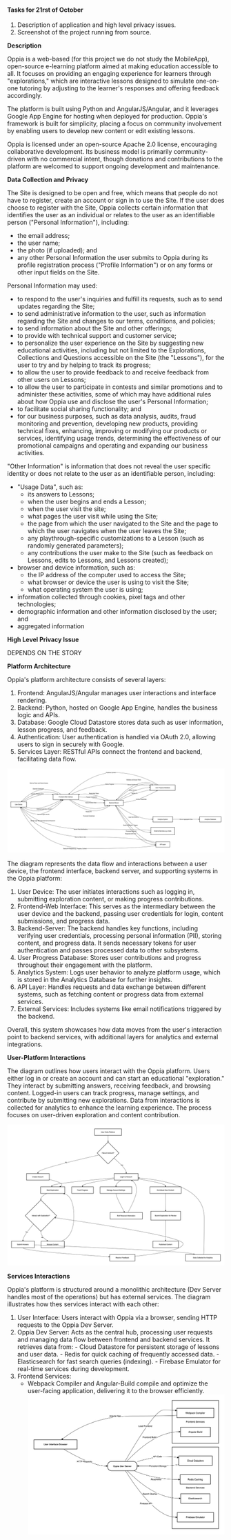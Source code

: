 #### Tasks for 21rst of October

1. Description of application and high level privacy issues.  
2. Screenshot of the project running from source.

**Description**

Oppia is a web-based (for this project we do not study the MobileApp), open-source e-learning platform aimed at making education accessible to all. It focuses on providing an engaging experience for learners through "explorations," which are interactive lessons designed to simulate one-on-one tutoring by adjusting to the learner's responses and offering feedback accordingly.

The platform is built using Python and AngularJS/Angular, and it leverages Google App Engine for hosting when deployed for production. Oppia's framework is built for simplicity, placing a focus on community involvement by enabling users to develop new content or edit existing lessons.

Oppia is licensed under an open-source Apache 2.0 license, encouraging collaborative development. Its business model is primarily community-driven with no commercial intent, though donations and contributions to the platform are welcomed to support ongoing development and maintenance.

**Data Collection and Privacy**

The Site is designed to be open and free, which means that people do not have to register, create an account or sign in to use the Site. If the user does choose to register with the Site, Oppia collects certain information that identifies the user as an individual or relates to the user as an identifiable person ("Personal Information"), including: 
- the email address;
- the user name;
- the photo (if uploaded); and
- any other Personal Information the user submits to Oppia during its profile registration process ("Profile Information") or on any forms or other input fields on the Site.

Personal Information may used: 
- to respond to the user's inquiries and fulfill its requests, such as to send updates regarding the Site; 
- to send administrative information to the user, such as information regarding the Site and changes to our terms, conditions, and policies; 
- to send information about the Site and other offerings;
- to provide with technical support and customer service;
- to personalize the user experience on the Site by suggesting new educational activities, including but not limited to the Explorations, Collections and Questions accessible on the Site (the "Lessons"), for the user to try and by helping to track its progress; 
- to allow the user to provide feedback to and receive feedback from other users on Lessons; 
- to allow the user to participate in contests and similar promotions and to administer these activities, some of which may have additional rules about how Oppia use and disclose the user's Personal Information;
- to facilitate social sharing functionality; and
- for our business purposes, such as data analysis, audits, fraud monitoring and prevention, developing new products, providing technical fixes, enhancing, improving or modifying our products or services, identifying usage trends, determining the effectiveness of our promotional campaigns and operating and expanding our business activities.

"Other Information" is information that does not reveal the user specific identity or does not relate to the user as an identifiable person, including: 
- "Usage Data", such as: 
    - its answers to Lessons;
    - when the user begins and ends a Lesson;
    - when the user visit the site;
    - what pages the user visit while using the Site;
    - the page from which the user navigated to the Site and the page to which the user navigates when the user leaves the Site; 
    - any playthrough-specific customizations to a Lesson (such as randomly generated parameters); 
    - any contributions the user make to the Site (such as feedback on Lessons, edits to Lessons, and Lessons created); 
- browser and device information, such as: 
    - the IP address of the computer used to access the Site;
    - what browser or device the user is using to visit the Site;
    - what operating system the user is using;
- information collected through cookies, pixel tags and other technologies; 
- demographic information and other information disclosed by the user; and 
- aggregated information

**High Level Privacy Issue**

DEPENDS ON THE STORY

**Platform Architecture**

Oppia's platform architecture consists of several layers:
1. Frontend: AngularJS/Angular manages user interactions and interface rendering.
2. Backend: Python, hosted on Google App Engine, handles the business logic and APIs.
3. Database: Google Cloud Datastore stores data such as user information, lesson progress, and feedback.
4. Authentication: User authentication is handled via OAuth 2.0, allowing users to sign in securely with Google.
5. Services Layer: RESTful APIs connect the frontend and backend, facilitating data flow.

![oppia-platform](img/oppia-platform.png)

The diagram represents the data flow and interactions between a user device, the frontend interface, backend server, and supporting systems in the Oppia platform:
1. User Device: The user initiates interactions such as logging in, submitting exploration content, or making progress contributions.
2. Frontend-Web Interface: This serves as the intermediary between the user device and the backend, passing user credentials for login, content submissions, and progress data.
3. Backend-Server: The backend handles key functions, including verifying user credentials, processing personal information (PII), storing content, and progress data. It sends necessary tokens for user authentication and passes processed data to other subsystems.
4. User Progress Database: Stores user contributions and progress throughout their engagement with the platform.
5. Analytics System: Logs user behavior to analyze platform usage, which is stored in the Analytics Database for further insights.
6. API Layer: Handles requests and data exchange between different systems, such as fetching content or progress data from external services.
7. External Services: Includes systems like email notifications triggered by the backend.

Overall, this system showcases how data moves from the user's interaction point to backend services, with additional layers for analytics and external integrations.

**User-Platform Interactions**

The diagram outlines how users interact with the Oppia platform. Users either log in or create an account and can start an educational "exploration." They interact by submitting answers, receiving feedback, and browsing content. Logged-in users can track progress, manage settings, and contribute by submitting new explorations. Data from interactions is collected for analytics to enhance the learning experience. The process focuses on user-driven exploration and content contribution.

![user-platform-interactions](img/user-oppia-interactions.png)

**Services Interactions**

Oppia's platform is structured around a monolithic architecture (Dev Server handles most of the operations) but has external services. The diagram illustrates how thes services interact with each other:

1. User Interface: Users interact with Oppia via a browser, sending HTTP requests to the Oppia Dev Server.
2. Oppia Dev Server: Acts as the central hub, processing user requests and managing data flow between frontend and backend services. It retrieves data from:
	   - Cloud Datastore for persistent storage of lessons and user data.
	   - Redis for quick caching of frequently accessed data.
	   - Elasticsearch for fast search queries (indexing).
	   - Firebase Emulator for real-time services during development.
1. Frontend Services: 
   - Webpack Compiler and Angular-Build compile and optimize the user-facing application, delivering it to the browser efficiently.
![services](img/oppia-technologies-interactions.png)